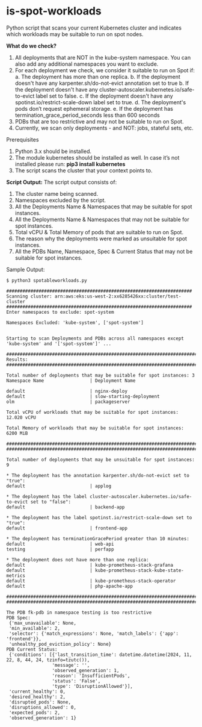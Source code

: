 # is-spot-workloads
Python script that scans your current Kubernetes cluster and indicates which workloads may be suitable to run on spot nodes.

**What do we check?**
1. All deployments that are NOT in the kube-system namespace. You can also add any additional namespaces you want to exclude.
2. For each deployment we check, we consider it suitable to run on Spot if:
   a. The deployment has more than one replica.
   b. If the deployment doesn't have any karpenter.sh/do-not-evict annotation set to true
   b. If the deployment doesn't have any cluster-autoscaler.kubernetes.io/safe-to-evict label set to false.
   c. If the deployment doesn't have any spotinst.io/restrict-scale-down label set to true.
   d. The deployment's pods don’t request ephemeral storage.
   e. If the deployment has termination_grace_period_seconds less than 600 seconds
4. PDBs that are too restrictive and may not be suitable to run on Spot.   
5. Currently, we scan only deployments - and NOT: jobs, stateful sets, etc.

Prerequisites 
1. Python 3.x should be installed.
2. The module kubernetes should be installed as well. In case it’s not installed please run:
     **pip3 install kubernetes**
3. The script scans the cluster that your context points to.

**Script Output:**
The script output consists of:
1. The cluster name being scanned.
2. Namespaces excluded by the script.
3. All the Deployments Name & Namespaces that may be suitable for spot instances.
4. All the Deployments Name & Namespaces that may not be suitable for spot instances.
5. Total vCPU & Total Memory of pods that are suitable to run on Spot.
6. The reason why the deployments were marked as unsuitable for spot instances.
7. All the PDBs Name, Namespace, Spec & Current Status that may not be suitable for spot instances.

Sample Output:
```
$ python3 spotableworkloads.py

#####################################################################
Scanning cluster: arn:aws:eks:us-west-2:xx6285426xx:cluster/test-cluster
#####################################################################
Enter namespaces to exclude: spot-system

Namespaces Excluded: 'kube-system', ['spot-system']


Starting to scan Deployments and PDBs across all namespaces except 'kube-system' and '['spot-system']' ...

#########################################################################
Results:
#########################################################################

Total number of deployments that may be suitable for spot instances: 3
Namespace Name                 | Deployment Name

default                        | nginx-deploy
default                        | slow-starting-deployment
olm                            | packageserver

Total vCPU of workloads that may be suitable for spot instances: 12.020 vCPU

Total Memory of workloads that may be suitable for spot instances: 6200 MiB

#########################################################################
#########################################################################

Total number of deployments that may be unsuitable for spot instances: 9

* The deployment has the annotation karpenter.sh/do-not-evict set to "true":
default                        | applog

* The deployment has the label cluster-autoscaler.kubernetes.io/safe-to-evict set to "false":
default                        | backend-app

* The deployment has the label spotinst.io/restrict-scale-down set to "true":
default                        | frontend-app

* The deployment has terminationGracePeriod greater than 10 minutes:
default                        | web-api
testing                        | perfapp

* The deployment does not have more than one replica:
default                        | kube-prometheus-stack-grafana
default                        | kube-prometheus-stack-kube-state-metrics
default                        | kube-prometheus-stack-operator
default                        | php-apache-app

#########################################################################
#########################################################################

The PDB fk-pdb in namespace testing is too restrictive
PDB Spec:
 {'max_unavailable': None,
 'min_available': 2,
 'selector': {'match_expressions': None, 'match_labels': {'app': 'frontend'}},
 'unhealthy_pod_eviction_policy': None}
PDB Current Status:
 {'conditions': [{'last_transition_time': datetime.datetime(2024, 11, 22, 8, 44, 24, tzinfo=tzutc()),
                 'message': '',
                 'observed_generation': 1,
                 'reason': 'InsufficientPods',
                 'status': 'False',
                 'type': 'DisruptionAllowed'}],
 'current_healthy': 0,
 'desired_healthy': 2,
 'disrupted_pods': None,
 'disruptions_allowed': 0,
 'expected_pods': 2,
 'observed_generation': 1}
```
